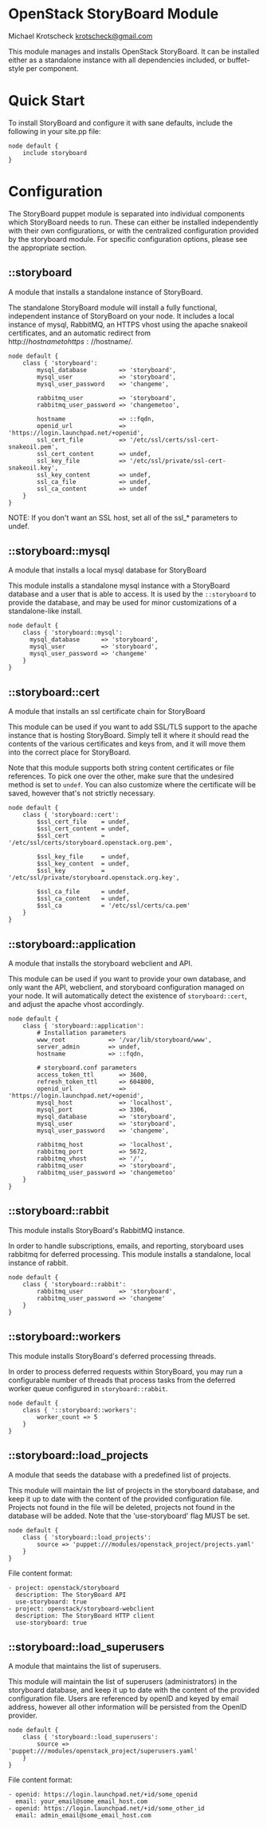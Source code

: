 # OpenStack StoryBoard Module

Michael Krotscheck <krotscheck@gmail.com>

This module manages and installs OpenStack StoryBoard. It can be installed
either as a standalone instance with all dependencies included, or
buffet-style per component.

# Quick Start

To install StoryBoard and configure it with sane defaults, include the
following in your site.pp file:

    node default {
        include storyboard
    }

# Configuration

The StoryBoard puppet module is separated into individual components which
StoryBoard needs to run. These can either be installed independently with
their own configurations, or with the centralized configuration provided by
the storyboard module. For specific configuration options, please see the
appropriate section.

## ::storyboard
A module that installs a standalone instance of StoryBoard.

The standalone StoryBoard module will install a fully functional, independent
instance of StoryBoard on your node. It includes a local instance of mysql,
RabbitMQ, an HTTPS vhost using the apache snakeoil certificates, and an
automatic redirect from http://$hostname to https://$hostname/.

    node default {
        class { 'storyboard':
            mysql_database         => 'storyboard',
            mysql_user             => 'storyboard',
            mysql_user_password    => 'changeme',

            rabbitmq_user          => 'storyboard',
            rabbitmq_user_password => 'changemetoo',

            hostname               => ::fqdn,
            openid_url             => 'https://login.launchpad.net/+openid',
            ssl_cert_file          => '/etc/ssl/certs/ssl-cert-snakeoil.pem',
            ssl_cert_content       => undef,
            ssl_key_file           => '/etc/ssl/private/ssl-cert-snakeoil.key',
            ssl_key_content        => undef,
            ssl_ca_file            => undef,
            ssl_ca_content         => undef
        }
    }

NOTE: If you don't want an SSL host, set all of the ssl_* parameters to
undef.

## ::storyboard::mysql
A module that installs a local mysql database for StoryBoard

This module installs a standalone mysql instance with a StoryBoard database
and a user that is able to access. It is used by the
<code>::storyboard</code> to provide the database, and may be used for minor
customizations of a standalone-like install.

    node default {
        class { 'storyboard::mysql':
          mysql_database      => 'storyboard',
          mysql_user          => 'storyboard',
          mysql_user_password => 'changeme'
        }
    }

## ::storyboard::cert
A module that installs an ssl certificate chain for StoryBoard

This module can be used if you want to add SSL/TLS support to the apache
instance that is hosting StoryBoard. Simply tell it where it should read
the contents of the various certificates and keys from, and it will move
them into the correct place for StoryBoard.

Note that this module supports both string content certificates or file
references. To pick one over the other, make sure that the undesired method
is set to <code>undef</code>. You can also customize where the certificate
will be saved, however that's not strictly necessary.

    node default {
        class { 'storyboard::cert':
            $ssl_cert_file    = undef,
            $ssl_cert_content = undef,
            $ssl_cert         = '/etc/ssl/certs/storyboard.openstack.org.pem',

            $ssl_key_file     = undef,
            $ssl_key_content  = undef,
            $ssl_key          = '/etc/ssl/private/storyboard.openstack.org.key',

            $ssl_ca_file      = undef,
            $ssl_ca_content   = undef,
            $ssl_ca           = '/etc/ssl/certs/ca.pem'
        }
    }

## ::storyboard::application
A module that installs the storyboard webclient and API.

This module can be used if you want to provide your own database, and only
want the API, webclient, and storyboard configuration managed on your node.
It will automatically detect the existence of <code>storyboard::cert</code>,
and adjust the apache vhost accordingly.

    node default {
        class { 'storyboard::application':
            # Installation parameters
            www_root            => '/var/lib/storyboard/www',
            server_admin        => undef,
            hostname            => ::fqdn,

            # storyboard.conf parameters
            access_token_ttl       => 3600,
            refresh_token_ttl      => 604800,
            openid_url             => 'https://login.launchpad.net/+openid',
            mysql_host             => 'localhost',
            mysql_port             => 3306,
            mysql_database         => 'storyboard',
            mysql_user             => 'storyboard',
            mysql_user_password    => 'changeme',

            rabbitmq_host          => 'localhost',
            rabbitmq_port          => 5672,
            rabbitmq_vhost         => '/',
            rabbitmq_user          => 'storyboard',
            rabbitmq_user_password => 'changemetoo'
        }
    }

## ::storyboard::rabbit
This module installs StoryBoard's RabbitMQ instance.

In order to handle subscriptions, emails, and reporting, storyboard uses
rabbitmq for deferred processing. This module installs a standalone, local
instance of rabbit.

    node default {
        class { 'storyboard::rabbit':
            rabbitmq_user          => 'storyboard',
            rabbitmq_user_password => 'changeme'
        }
    }

## ::storyboard::workers
This module installs StoryBoard's deferred processing threads.

In order to process deferred requests within StoryBoard, you may run a
configurable number of threads that process tasks from the deferred
worker queue configured in <code>storyboard::rabbit</code>.

    node default {
        class { '::storyboard::workers':
            worker_count => 5
        }
    }

## ::storyboard::load_projects
A module that seeds the database with a predefined list of projects.

This module will maintain the list of projects in the storyboard database,
and keep it up to date with the content of the provided configuration file.
Projects not found in the file will be deleted, projects not found in the
database will be added. Note that the 'use-storyboard' flag MUST be set.

    node default {
        class { 'storyboard::load_projects':
            source => 'puppet:///modules/openstack_project/projects.yaml'
        }
    }

File content format:

    - project: openstack/storyboard
      description: The StoryBoard API
      use-storyboard: true
    - project: openstack/storyboard-webclient
      description: The StoryBoard HTTP client
      use-storyboard: true

## ::storyboard::load_superusers
A module that maintains the list of superusers.

This module will maintain the list of superusers (administrators) in the
storyboard database, and keep it up to date with the content of the provided
configuration file. Users are referenced by openID and keyed by email
address, however all other information will be persisted from the
OpenID provider.

    node default {
        class { 'storyboard::load_superusers':
            source => 'puppet:///modules/openstack_project/superusers.yaml'
        }
    }

File content format:

    - openid: https://login.launchpad.net/+id/some_openid
      email: your_email@some_email_host.com
    - openid: https://login.launchpad.net/+id/some_other_id
      email: admin_email@some_email_host.com